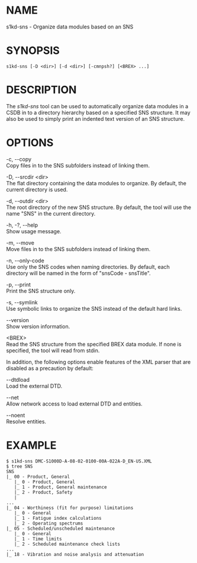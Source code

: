 NAME
====

s1kd-sns - Organize data modules based on an SNS

SYNOPSIS
========

    s1kd-sns [-D <dir>] [-d <dir>] [-cmnpsh?] [<BREX> ...]

DESCRIPTION
===========

The *s1kd-sns* tool can be used to automatically organize data modules
in a CSDB in to a directory hierarchy based on a specified SNS
structure. It may also be used to simply print an indented text version
of an SNS structure.

OPTIONS
=======

-c, --copy  
Copy files in to the SNS subfolders instead of linking them.

-D, --srcdir &lt;dir&gt;  
The flat directory containing the data modules to organize. By default,
the current directory is used.

-d, --outdir &lt;dir&gt;  
The root directory of the new SNS structure. By default, the tool will
use the name "SNS" in the current directory.

-h, -?, --help  
Show usage message.

-m, --move  
Move files in to the SNS subfolders instead of linking them.

-n, --only-code  
Use only the SNS codes when naming directories. By default, each
directory will be named in the form of "snsCode - snsTitle".

-p, --print  
Print the SNS structure only.

-s, --symlink  
Use symbolic links to organize the SNS instead of the default hard
links.

--version  
Show version information.

&lt;BREX&gt;  
Read the SNS structure from the specified BREX data module. If none is
specified, the tool will read from stdin.

In addition, the following options enable features of the XML parser
that are disabled as a precaution by default:

--dtdload  
Load the external DTD.

--net  
Allow network access to load external DTD and entities.

--noent  
Resolve entities.

EXAMPLE
=======

    $ s1kd-sns DMC-S1000D-A-08-02-0100-00A-022A-D_EN-US.XML
    $ tree SNS
    SNS
    |_ 00 - Product, General
       |_ 0 - Product, General
       |_ 1 - Product, General maintenance
       |_ 2 - Product, Safety
       |
    ...
    |_ 04 - Worthiness (fit for purpose) limitations
       |_ 0 - General
       |_ 1 - Fatigue index calculations
       |_ 2 - Operating spectrums
    |_ 05 - Scheduled/unscheduled maintenance
       |_ 0 - General
       |_ 1 - Time limits
       |_ 2 - Scheduled maintenance check lists
    ...
    |_ 18 - Vibration and noise analysis and attenuation
